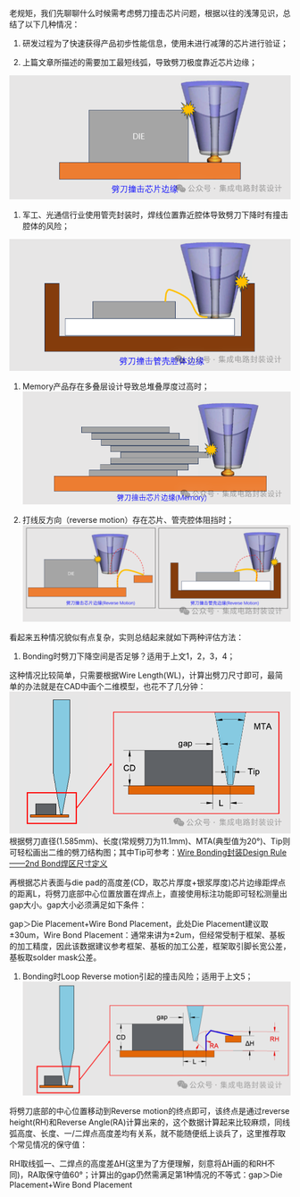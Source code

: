 老规矩，我们先聊聊什么时候需考虑劈刀撞击芯片问题，根据以往的浅薄见识，总结了以下几种情况：

1. 研发过程为了快速获得产品初步性能信息，使用未进行减薄的芯片进行验证；

2. 上篇文章所描述的需要加工最短线弧，导致劈刀极度靠近芯片边缘；

![](https://raw.githubusercontent.com/LeroyK111/pictureBed/master/20250213125445.png)

1. 军工、光通信行业使用管壳封装时，焊线位置靠近腔体导致劈刀下降时有撞击腔体的风险；

![](https://raw.githubusercontent.com/LeroyK111/pictureBed/master/20250213125518.png)
1. Memory产品存在多叠层设计导致总堆叠厚度过高时；
![](https://raw.githubusercontent.com/LeroyK111/pictureBed/master/20250213125540.png)

1. 打线反方向（reverse motion）存在芯片、管壳腔体阻挡时；
![](https://raw.githubusercontent.com/LeroyK111/pictureBed/master/20250213125639.png)

看起来五种情况貌似有点复杂，实则总结起来就如下两种评估方法：

1. Bonding时劈刀下降空间是否足够？适用于上文1，2，3，4；

这种情况比较简单，只需要根据Wire Length(WL)，计算出劈刀尺寸即可，最简单的办法就是在CAD中画个二维模型，也花不了几分钟：
![](https://raw.githubusercontent.com/LeroyK111/pictureBed/master/20250213125655.png)
根据劈刀直径(1.585mm)、长度(常规劈刀为11.1mm)、MTA(典型值为20°)、Tip则可轻松画出二维的劈刀结构图；其中Tip可参考：[Wire Bonding封装Design Rule——2nd Bond焊区尺寸定义](https://mp.weixin.qq.com/s?__biz=MzkxNDcxMjMyNA==&mid=2247484453&idx=1&sn=1923a9def530947aa1f3351dd010562e&scene=21#wechat_redirect)

再根据芯片表面与die pad的高度差(CD，取芯片厚度+银浆厚度)芯片边缘距焊点的距离L，将劈刀底部中心位置放置在焊点上，直接使用标注功能即可轻松测量出gap大小。gap大小必须满足如下条件：

gap＞Die Placement+Wire Bond Placement，此处Die Placement建议取±30um，Wire Bond Placement：通常来讲为±2um，但经常受制于框架、基板的加工精度，因此该数据建议参考框架、基板的加工公差，框架取引脚长宽公差，基板取solder mask公差。

1. Bonding时Loop Reverse motion引起的撞击风险；适用于上文5；
![](https://raw.githubusercontent.com/LeroyK111/pictureBed/master/20250213125723.png)


将劈刀底部的中心位置移动到Reverse motion的终点即可，该终点是通过reverse height(RH)和Reverse Angle(RA)计算出来的，这个数据计算起来比较麻烦，同线弧高度、长度、一/二焊点高度差均有关系，就不能随便纸上谈兵了，这里推荐取个常见情况的保守值：

RH取线弧一、二焊点的高度差ΔH(这里为了方便理解，刻意将ΔH画的和RH不同)，RA取保守值60°；计算出的gap仍然需满足第1种情况的不等式：gap＞Die Placement+Wire Bond Placement



